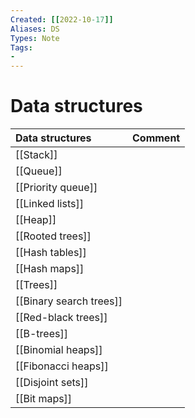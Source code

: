 ```yaml
---
Created: [[2022-10-17]]
Aliases: DS
Types: Note
Tags: 
- 
---
```

# Data structures

| Data structures         | Comment |
|:----------------------- |:------- |
| [[Stack]]               |         |
| [[Queue]]               |         |
| [[Priority queue]]      |         |
| [[Linked lists]]        |         |
| [[Heap]]                |         |
| [[Rooted trees]]        |         |
| [[Hash tables]]         |         |
| [[Hash maps]]           |         |
| [[Trees]]               |         |
| [[Binary search trees]] |         |
| [[Red-black trees]]     |         |
| [[B-trees]]             |         |
| [[Binomial heaps]]      |         |
| [[Fibonacci heaps]]     |         |
| [[Disjoint sets]]       |         |
| [[Bit maps]]            |         |
